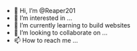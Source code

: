 - 👋 Hi, I’m @Reaper201
- 👀 I’m interested in ...
- 🌱 I’m currently learning to build websites
- 💞️ I’m looking to collaborate on ...
- 📫 How to reach me ...

<!---
Reaper201/Reaper201 is a ✨ special ✨ repository because its `README.md` (this file) appears on your GitHub profile.
You can click the Preview link to take a look at your changes.
--->
